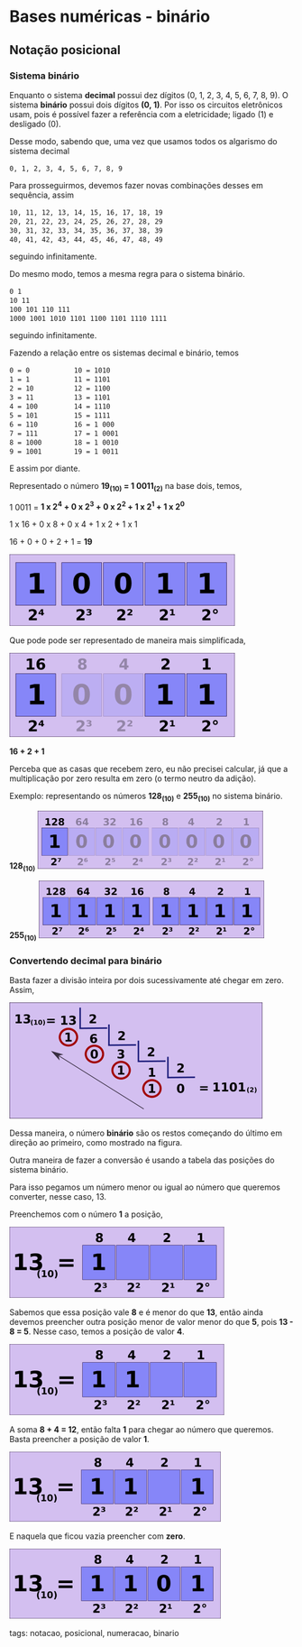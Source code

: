 # Bases numéricas - binário

## Notação posicional

### Sistema binário

Enquanto o sistema **decimal** possui dez dígitos (0, 1, 2, 3, 4, 5, 6, 7, 8, 9). O sistema **binário** possui dois dígitos **(0, 1)**. Por isso os circuitos eletrônicos usam, pois é possível fazer a referência com a eletricidade; ligado (1) e desligado (0).

Desse modo, sabendo que, uma vez que usamos todos os algarismo do sistema decimal

```
0, 1, 2, 3, 4, 5, 6, 7, 8, 9
```

Para prosseguirmos, devemos fazer novas combinações desses em sequência, assim

```
10, 11, 12, 13, 14, 15, 16, 17, 18, 19
20, 21, 22, 23, 24, 25, 26, 27, 28, 29
30, 31, 32, 33, 34, 35, 36, 37, 38, 39
40, 41, 42, 43, 44, 45, 46, 47, 48, 49
```

seguindo infinitamente.

Do mesmo modo, temos a mesma regra para o sistema binário.

```
0 1
10 11
100 101 110 111 
1000 1001 1010 1101 1100 1101 1110 1111
```

seguindo infinitamente.

Fazendo a relação entre os sistemas decimal e binário, temos

```
0 = 0           10 = 1010
1 = 1           11 = 1101
2 = 10          12 = 1100
3 = 11          13 = 1101
4 = 100         14 = 1110
5 = 101         15 = 1111
6 = 110         16 = 1 000
7 = 111         17 = 1 0001
8 = 1000        18 = 1 0010
9 = 1001        19 = 1 0011
```

E assim por diante.

Representado o número **19<sub>(10)</sub> = 1 0011<sub>(2)</sub>** na base dois, temos,

1 0011 = **1 x 2<sup>4</sup> + 0 x 2<sup>3</sup> + 0 x 2<sup>2</sup> + 1 x 2<sup>1</sup> + 1 x 2<sup>0</sup>**

1 x 16 + 0 x 8 + 0 x 4 + 1 x 2 + 1 x 1

16 + 0 + 0 + 2 + 1 = **19**

![representação binário](img/representacao-binario.png)

Que pode pode ser representado de maneira mais simplificada,

![representação binária simplificada](img/representacao-binario-1.png)

**16 + 2 + 1**

Perceba que as casas que recebem zero, eu não precisei calcular, já que a multiplicação por zero resulta em zero (o termo neutro da adição).

Exemplo: representando os números **128<sub>(10)</sub>** e **255<sub>(10)</sub>** no sistema binário.

**128<sub>(10)</sub>**
![128 em binário](img/bin128.png)

**255<sub>(10)</sub>**
![255 em binário](img/bin255.png)

### Convertendo decimal para binário

Basta fazer a divisão inteira por dois sucessivamente até chegar em zero. Assim,

![divisão por dois](img/div-bin.png)

Dessa maneira, o número **binário** são os restos começando do último em direção ao primeiro, como mostrado na figura.

Outra maneira de fazer a conversão é usando a tabela das posições do sistema binário.

Para isso pegamos um número menor ou igual ao número que queremos converter, nesse caso, 13.

Preenchemos com o número **1** a posição,

![primeiro passo conversão](img/convert-bin.png)

Sabemos que essa posição vale **8** e é menor do que **13**, então ainda devemos preencher outra posição menor de valor menor do que **5**, pois **13 - 8 = 5**. Nesse caso, temos a posição de valor **4**.

![segundo passo conversão](img/convert-bin-1.png)

A soma **8 + 4 = 12**, então falta **1** para chegar ao número que queremos. Basta preencher a posição de valor **1**.

![terceiro passo conversão](img/convert-bin-2.png)

E naquela que ficou vazia preencher com **zero**.

![quarto passo conversão](img/convert-bin-3.png)

tags: notacao, posicional, numeracao, binario

